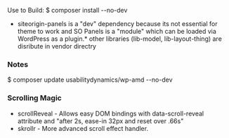 Use to Build:
$ composer install --no-dev

* siteorigin-panels is a "dev" dependency because its not essential for theme to work and SO Panels is a "module" which can be loaded via WordPress as a plugin.* other libraries (lib-model, lib-layout-thing) are disribute in vendor directry


### Notes

$ composer update usabilitydynamics/wp-amd --no-dev

### Scrolling Magic

* scrollReveal - Allows easy DOM bindings with data-scroll-reveal attribute and "after 2s, ease-in 32px and reset over .66s"
* skrollr - More advanced scroll effect handler.
